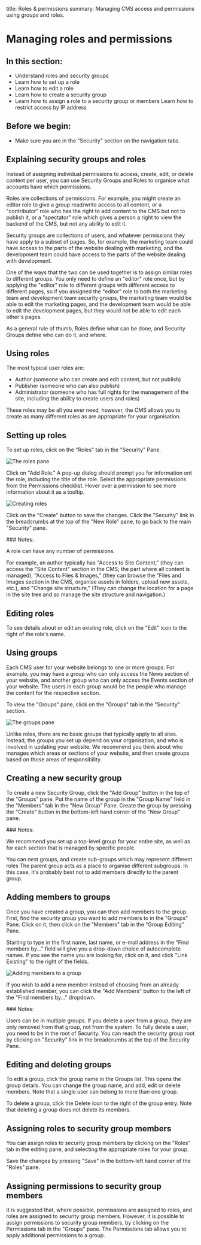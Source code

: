 title: Roles & permissions
summary: Managing CMS access and permissions using groups and roles.

# Managing roles and permissions

## In this section:

* Understand roles and security groups
* Learn how to set up a role
* Learn how to edit a role
* Learn how to create a security group
* Learn how to assign a role to a security group or members
Learn how to restrict access by IP address

## Before we begin:

* Make sure you are in the "Security" section on the navigation tabs.

## Explaining security groups and roles

Instead of assigning individual permissions to access, create, edit, or delete content per user, you can use Security Groups and Roles to organise what accounts have which permissions.  

Roles are collections of permissions.  For example, you might create an editor role to give a group read/write access to all content, or a "contributor" role who has the right to add content to the CMS but not to publish it, or a "spectator" role which gives a person a right to view the backend of the CMS, but not any ability to edit it.

Security groups are collections of users, and whatever permissions they have apply to a subset of pages. So, for example, the marketing team could have access to the parts of the website dealing with marketing, and the development team could have access to the parts of the website dealing with development.

One of the ways that the two can be used together is to assign similar roles to different groups.  You only need to define an "editor" role once, but by applying the "editor" role to different groups with different access to different pages, so if you assigned the "editor" role to both the marketing team and development team security groups, the marketing team would be able to edit the marketing pages, and the development team would be able to edit the development pages, but they would not be able to edit each other's pages.

As a general rule of thumb, Roles define what can be done, and Security Groups define who can do it, and where.

## Using roles

The most typical user roles are:

* Author (someone who can create and edit content, but not publish)
* Publisher (someone who can also publish)
* Administrator (someone who has full rights for the management of the site, including the ability to create users and roles)

These roles may be all you ever need, however, the CMS allows you to create as many different roles as are appropriate for your organisation.

## Setting up roles

To set up roles, click on the "Roles" tab in the "Security" Pane.

![The roles pane](/_images/roles-pane.jpg)

Click on "Add Role." A pop-up dialog should prompt you for information ont the role, including the title of the role.  Select the appropriate permissions from the Permissions checklist. Hover over a permission to see more information about it as a tooltip.

![Creating roles](/_images/creating-roles.jpg)

Click on the "Create" button to save the changes. Click the "Security" link in the breadcrumbs at the top of the "New Role" pane, to go back to the main "Security" pane. 

<div class="note" markdown="1"> 
### Notes:

A role can have any number of permissions.

For example, an author typically has "Access to Site Content," (they can access the "Site Content" section in the CMS; the part where all content is managed), "Access to Files & Images," (they can browse the "Files and Images section in the CMS, organise assets in folders, upload new assets, etc.), and "Change site structure," (They can change the location for a page in the site tree and so manage the site structure and navigation.)
</div>
 
## Editing roles

To see details about or edit an existing role, click on the "Edit" icon to the right of the role's name.  

## Using groups

Each CMS user for your website belongs to one or more groups. For example, you may have a group who can only access the News section of your website, and another group who can only access the Events section of your website. The users in each group would be the people who manage the content for the respective section.

To view the "Groups" pane, click on the "Groups" tab in the "Security" section.

![The groups pane](/_images/groups-pane.jpg)

Unlike roles, there are no basic groups that typically apply to all sites. Instead, the groups you set up depend on your organisation, and who is involved in updating your website. We recommend you think about who manages which areas or sections of your website, and then create groups based on those areas of responsibility.

## Creating a new security group

To create a new Security Group, click the "Add Group" button in the top of the "Groups" pane. Put the name of the group in the "Group Name" field in the "Members" tab in the "New Group" Pane.  Create the group by pressing the "Create" button in the bottom-left hand corner of the "New Group" pane.

<div class="note" markdown="1"> 
### Notes:

We recommend you set up a top-level group for your entire site, as well as for each section that is managed by specific people.
</div>
 

You can nest groups, and create sub-groups which may represent different roles The parent group acts as a place to organise different subgroups.  In this case, it's probably best not to add members directly to the parent group. 

## Adding members to groups

Once you have created a group, you can then add members to the group. First, find the security group you want to add members to in the "Groups" Pane. Click on it, then click on the "Members" tab in the "Group Editing" Pane.

Starting to type in the first name, last name, or e-mail address in the "Find members by..." field will give you a drop-down choice of autocomplete names. If you see the name you are looking for, click on it, and click "Link Existing" to the right of the fields.

![Adding members to a group](/_images/adding-member-to-group.jpg)

If you wish to add a new member instead of choosing from an already established member, you can click the "Add Members" button to the left of the "Find members by..." dropdown.

<div class="note" markdown="1"> 
### Notes:

Users can be in multiple groups.  If you delete a user from a group, they are only removed from that group, not from the system.  To fully delete a user, you need to be in the root of Security.  You can reach the security group root by clicking on "Security" link in the breadcrumbs at the top of the Security Pane.
</div>

## Editing and deleting groups

To edit a group, click the group name in the Groups list. This opens the group details. You can change the group name, and add, edit or delete members. Note that a single user can belong to more than one group.

To delete a group, click the Delete icon to the right of the group entry. Note that deleting a group does not delete its members.

## Assigning roles to security group members

You can assign roles to security group members by clicking on the "Roles" tab in the editing pane, and selecting the appropriate roles for your group.

Save the changes by pressing "Save" in the bottom-left hand corner of the "Roles" pane. 

## Assigning permissions to security group members

It is suggested that, where possible, permissions are assigned to roles, and roles are assigned to security group members.  However, it is possible to assign permissions to security group members, by clicking on the Permissions tab in the "Groups" pane.  The Permissions tab allows you to apply additional permissions to a group.
